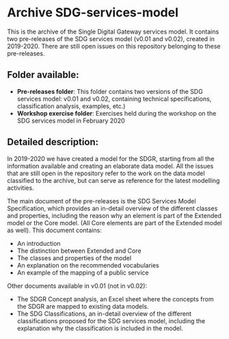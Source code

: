 # Archive SDG-services-model
This is the archive of the Single Digital Gateway services model. It contains two pre-releases of the SDG services model (v0.01 and v0.02), created in 2019-2020. There are still open issues on this repository belonging to these pre-releases. 
  
## Folder available:
 * **Pre-releases folder**: This folder contains two versions of the SDG services model: v0.01 and v0.02, containing technical specifications, classification analysis, examples, etc.)
 * **Workshop exercise folder**: Exercises held during the workshop on the SDG services model in February 2020
     

## Detailed description:
In 2019-2020 we have created a model for the SDGR, starting from all the information available and creating an elaborate data model. All the issues that are still open in the repository refer to the work on the data model classified to the archive, but can serve as reference for the latest modelling activities. 


The main document of the pre-releases is the SDG Services Model Specification, which provides an in-detail overview of the different classes and properties, including the reason why an element is part of the Extended model or the Core model. (All Core elements are part of the Extended model as well). This document contains:
* An introduction
* The distinction between Extended and Core
* The classes and properties of the model
* An explanation on the recommended vocabularies
* An example of the mapping of a public service


Other documents available in v0.01 (not in v0.02):
* The SDGR Concept analysis, an Excel sheet where the concepts from the SDGR are mapped to existing data models.
* The SDG Classifications, an in-detail overview of the different classifications proposed for the SDG services model, including the explanation why the classification is included in the model.

